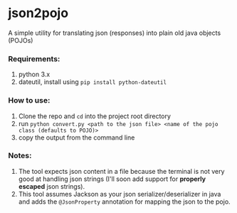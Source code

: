 # json2pojo
A simple utility for translating json (responses) into plain old java objects (POJOs)

### Requirements:
1. python 3.x
2. dateutil, install using `pip install python-dateutil`

### How to use:
1. Clone the repo and `cd` into the project root directory
2. run `python convert.py <path to the json file> <name of the pojo class (defaults to POJO)>`
3. copy the output from the command line

### Notes:
1. The tool expects json content in a file because the terminal is not very good at handling json strings (I'll soon add support for **properly escaped** json strings).
2. This tool assumes Jackson as your json serializer/deserializer in java and adds the `@JsonProperty` annotation for mapping the json to the pojo.
